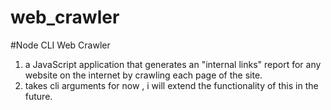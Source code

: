 # web_crawler

#Node CLI Web Crawler
1. a JavaScript application that generates an "internal links" report for any website on the internet by crawling each page of the site.
2. takes cli arguments for now , i will extend the functionality of this in the future.
